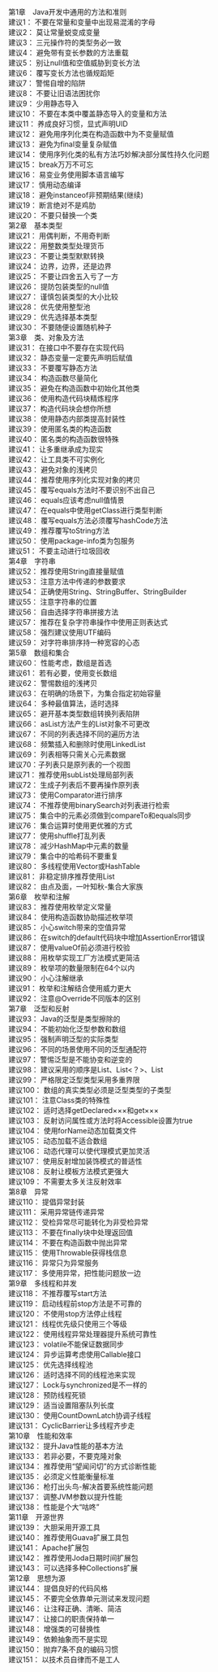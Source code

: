 第1章　Java开发中通用的方法和准则<br>
建议1： 不要在常量和变量中出现易混淆的字母<br>
建议2： 莫让常量蜕变成变量<br>
建议3： 三元操作符的类型务必一致<br>
建议4： 避免带有变长参数的方法重载<br>
建议5： 别让null值和空值威胁到变长方法<br>
建议6： 覆写变长方法也循规蹈矩<br>
建议7： 警惕自增的陷阱<br>
建议8： 不要让旧语法困扰你<br>
建议9： 少用静态导入<br>
建议10： 不要在本类中覆盖静态导入的变量和方法<br>
建议11： 养成良好习惯，显式声明UID<br>
建议12： 避免用序列化类在构造函数中为不变量赋值<br>
建议13： 避免为final变量复杂赋值<br>
建议14： 使用序列化类的私有方法巧妙解决部分属性持久化问题<br>
建议15： break万万不可忘<br>
建议16： 易变业务使用脚本语言编写<br>
建议17： 慎用动态编译<br>
建议18： 避免instanceof非预期结果(继续)<br>
建议19： 断言绝对不是鸡肋<br>
建议20： 不要只替换一个类<br>
第2章　基本类型<br>
建议21： 用偶判断，不用奇判断<br>
建议22： 用整数类型处理货币<br>
建议23： 不要让类型默默转换<br>
建议24： 边界，边界，还是边界<br>
建议25： 不要让四舍五入亏了一方<br>
建议26： 提防包装类型的null值<br>
建议27： 谨慎包装类型的大小比较<br>
建议28： 优先使用整型池<br>
建议29： 优先选择基本类型<br>
建议30： 不要随便设置随机种子<br>
第3章　类、对象及方法<br>
建议31： 在接口中不要存在实现代码<br>
建议32： 静态变量一定要先声明后赋值<br>
建议33： 不要覆写静态方法<br>
建议34： 构造函数尽量简化<br>
建议35： 避免在构造函数中初始化其他类<br>
建议36： 使用构造代码块精炼程序<br>
建议37： 构造代码块会想你所想<br>
建议38： 使用静态内部类提高封装性<br>
建议39： 使用匿名类的构造函数<br>
建议40： 匿名类的构造函数很特殊<br>
建议41： 让多重继承成为现实<br>
建议42： 让工具类不可实例化<br>
建议43： 避免对象的浅拷贝<br>
建议44： 推荐使用序列化实现对象的拷贝<br>
建议45： 覆写equals方法时不要识别不出自己<br>
建议46： equals应该考虑null值情景<br>
建议47： 在equals中使用getClass进行类型判断<br>
建议48： 覆写equals方法必须覆写hashCode方法<br>
建议49： 推荐覆写toString方法<br>
建议50： 使用package-info类为包服务<br>
建议51： 不要主动进行垃圾回收<br>
第4章　字符串<br>
建议52： 推荐使用String直接量赋值<br>
建议53： 注意方法中传递的参数要求<br>
建议54： 正确使用String、StringBuffer、StringBuilder<br>
建议55： 注意字符串的位置<br>
建议56： 自由选择字符串拼接方法<br>
建议57： 推荐在复杂字符串操作中使用正则表达式<br>
建议58： 强烈建议使用UTF编码<br>
建议59： 对字符串排序持一种宽容的心态<br>
第5章　数组和集合<br>
建议60： 性能考虑，数组是首选<br>
建议61： 若有必要，使用变长数组<br>
建议62： 警惕数组的浅拷贝<br>
建议63： 在明确的场景下，为集合指定初始容量<br>
建议64： 多种最值算法，适时选择<br>
建议65： 避开基本类型数组转换列表陷阱<br>
建议66： asList方法产生的List对象不可更改<br>
建议67： 不同的列表选择不同的遍历方法<br>
建议68： 频繁插入和删除时使用LinkedList<br>
建议69： 列表相等只需关心元素数据<br>
建议70：子列表只是原列表的一个视图<br>
建议71： 推荐使用subList处理局部列表<br>
建议72： 生成子列表后不要再操作原列表<br>
建议73： 使用Comparator进行排序<br>
建议74： 不推荐使用binarySearch对列表进行检索<br>
建议75： 集合中的元素必须做到compareTo和equals同步<br>
建议76： 集合运算时使用更优雅的方式<br>
建议77： 使用shuffle打乱列表<br>
建议78： 减少HashMap中元素的数量<br>
建议79： 集合中的哈希码不要重复<br>
建议80： 多线程使用Vector或HashTable<br>
建议81： 非稳定排序推荐使用List<br>
建议82： 由点及面，一叶知秋-集合大家族<br>
第6章　枚举和注解<br>
建议83： 推荐使用枚举定义常量<br>
建议84： 使用构造函数协助描述枚举项<br>
建议85： 小心switch带来的空值异常<br>
建议86： 在switch的default代码块中增加AssertionError错误<br>
建议87： 使用valueOf前必须进行校验<br>
建议88： 用枚举实现工厂方法模式更简洁<br>
建议89： 枚举项的数量限制在64个以内<br>
建议90： 小心注解继承<br>
建议91： 枚举和注解结合使用威力更大<br>
建议92： 注意@Override不同版本的区别<br>
第7章　泛型和反射<br>
建议93： Java的泛型是类型擦除的<br>
建议94： 不能初始化泛型参数和数组<br>
建议95： 强制声明泛型的实际类型<br>
建议96： 不同的场景使用不同的泛型通配符<br>
建议97： 警惕泛型是不能协变和逆变的<br>
建议98： 建议采用的顺序是List、List<？>、List<br>
建议99： 严格限定泛型类型采用多重界限<br>
建议100： 数组的真实类型必须是泛型类型的子类型<br>
建议101： 注意Class类的特殊性<br>
建议102： 适时选择getDeclared×××和get×××<br>
建议103： 反射访问属性或方法时将Accessible设置为true<br> 
建议104： 使用forName动态加载类文件<br>
建议105： 动态加载不适合数组<br>
建议106： 动态代理可以使代理模式更加灵活<br>
建议107： 使用反射增加装饰模式的普适性<br>
建议108： 反射让模板方法模式更强大<br>
建议109： 不需要太多关注反射效率<br>
第8章　异常<br>
建议110： 提倡异常封装<br>
建议111： 采用异常链传递异常<br>
建议112： 受检异常尽可能转化为非受检异常<br>
建议113： 不要在finally块中处理返回值<br>
建议114： 不要在构造函数中抛出异常<br>
建议115： 使用Throwable获得栈信息<br>
建议116： 异常只为异常服务<br>
建议117： 多使用异常，把性能问题放一边<br>
第9章　多线程和并发<br>
建议118： 不推荐覆写start方法<br>
建议119： 启动线程前stop方法是不可靠的<br>
建议120： 不使用stop方法停止线程<br>
建议121： 线程优先级只使用三个等级<br>
建议122： 使用线程异常处理器提升系统可靠性<br>
建议123： volatile不能保证数据同步<br>
建议124： 异步运算考虑使用Callable接口<br>
建议125： 优先选择线程池<br>
建议126： 适时选择不同的线程池来实现<br>
建议127： Lock与synchronized是不一样的<br>
建议128： 预防线程死锁<br>
建议129： 适当设置阻塞队列长度<br>
建议130： 使用CountDownLatch协调子线程<br>
建议131： CyclicBarrier让多线程齐步走<br>
第10章　性能和效率<br>
建议132： 提升Java性能的基本方法<br>
建议133： 若非必要，不要克隆对象<br>
建议134： 推荐使用“望闻问切”的方式诊断性能<br>
建议135： 必须定义性能衡量标准<br>
建议136： 枪打出头鸟-解决首要系统性能问题<br>
建议137： 调整JVM参数以提升性能<br>
建议138： 性能是个大“咕咚”<br>
第11章　开源世界<br>
建议139： 大胆采用开源工具<br>
建议140： 推荐使用Guava扩展工具包<br>
建议141： Apache扩展包<br>
建议142： 推荐使用Joda日期时间扩展包<br>
建议143： 可以选择多种Collections扩展<br>
第12章　思想为源<br>
建议144： 提倡良好的代码风格<br>
建议145： 不要完全依靠单元测试来发现问题<br>
建议146： 让注释正确、清晰、简洁<br>
建议147： 让接口的职责保持单一<br>
建议148： 增强类的可替换性<br>
建议149： 依赖抽象而不是实现<br>
建议150： 抛弃7条不良的编码习惯<br>
建议151： 以技术员自律而不是工人<br>
